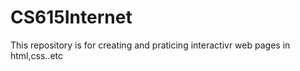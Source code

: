 # CS615Internet
This repository is for creating and praticing interactivr web pages in html,css..etc
